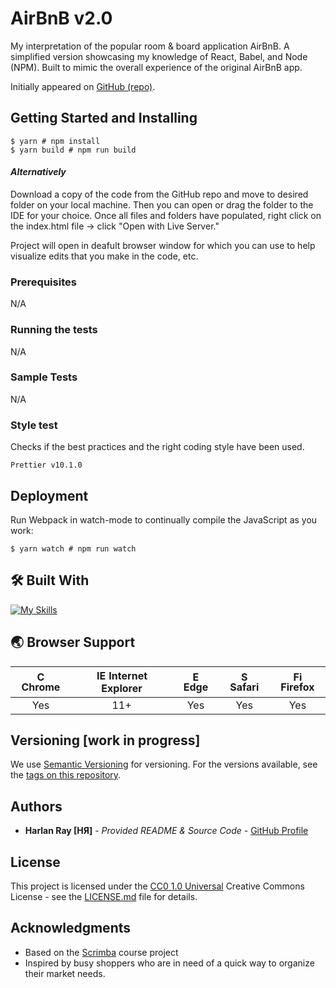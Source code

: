 # AirBnB v2.0

My interpretation of the popular room & board application AirBnB. A simplified version showcasing my knowledge of React, Babel, and Node (NPM). Built to mimic the overall experience of the original AirBnB app.

Initially appeared on [GitHub (repo)](https://github.com/harlanray/AirBnBV2).

## Getting Started and Installing

```
$ yarn # npm install
$ yarn build # npm run build
````
#### *Alternatively*

Download a copy of the code from the GitHub repo and move to desired folder on your local machine. Then you can open or drag the folder to the IDE for your choice. Once all files and folders have populated, right click on the index.html file -> click "Open with Live Server."

Project will open in deafult browser window for which you can use to help visualize edits that you make in the code, etc.

### Prerequisites

N/A

### Running the tests

N/A

### Sample Tests

N/A

### Style test

Checks if the best practices and the right coding style have been used.

    Prettier v10.1.0

## Deployment

Run Webpack in watch-mode to continually compile the JavaScript as you work:

```
$ yarn watch # npm run watch
```

## 🛠️ Built With

[![My Skills](https://skillicons.dev/icons?i=js,react,babel,html,css,bootstrap,vscode)](https://skillicons.dev)

## 🌏 Browser Support

| <img src="https://user-images.githubusercontent.com/1215767/34348387-a2e64588-ea4d-11e7-8267-a43365103afe.png" alt="Chrome" width="16px" height="16px" /> Chrome | <img src="https://user-images.githubusercontent.com/1215767/34348590-250b3ca2-ea4f-11e7-9efb-da953359321f.png" alt="IE" width="16px" height="16px" /> Internet Explorer | <img src="https://user-images.githubusercontent.com/1215767/34348380-93e77ae8-ea4d-11e7-8696-9a989ddbbbf5.png" alt="Edge" width="16px" height="16px" /> Edge | <img src="https://user-images.githubusercontent.com/1215767/34348394-a981f892-ea4d-11e7-9156-d128d58386b9.png" alt="Safari" width="16px" height="16px" /> Safari | <img src="https://user-images.githubusercontent.com/1215767/34348383-9e7ed492-ea4d-11e7-910c-03b39d52f496.png" alt="Firefox" width="16px" height="16px" /> Firefox |
| :---------: | :---------: | :---------: | :---------: | :---------: |
| Yes | 11+ | Yes | Yes | Yes |

## Versioning [work in progress]

We use [Semantic Versioning](http://semver.org/) for versioning. For the versions available, see the [tags on this repository](https://github.com/harlanray/shodo-proto/releases).

## Authors

  - **Harlan Ray [HЯ]** - *Provided README & Source Code* -
    [GitHub Profile](https://github.com/harlanray)

## License

This project is licensed under the [CC0 1.0 Universal](LICENSE.md) Creative Commons License - see the [LICENSE.md](LICENSE.md) file for details.

## Acknowledgments

  - Based on the [Scrimba](https://scrimba.com/learn/learnreact/section-intro-figma-file-co359499e9b60a56d617d5307) course project 
  - Inspired by busy shoppers who are in need of a quick way to organize their 
market needs.
